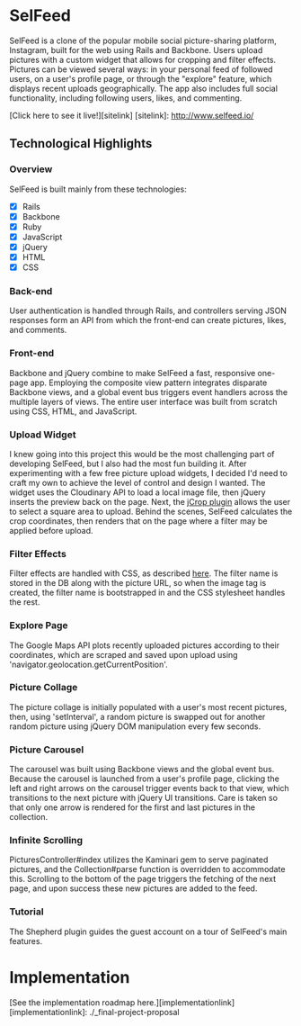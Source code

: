 # SelFeed

SelFeed is a clone of the popular mobile social picture-sharing platform, Instagram, built for the web using Rails and Backbone. Users upload pictures with a custom widget that allows for cropping and filter effects. Pictures can be viewed several ways: in your personal feed of followed users, on a user's profile page, or through the "explore" feature, which displays recent uploads geographically. The app also includes full social functionality, including following users, likes, and commenting.

[Click here to see it live!][sitelink]
[sitelink]: http://www.selfeed.io/

## Technological Highlights

### Overview

SelFeed is built mainly from these technologies:
- [X] Rails
- [X] Backbone
- [X] Ruby
- [X] JavaScript
- [X] jQuery
- [X] HTML
- [X] CSS

### Back-end

User authentication is handled through Rails, and controllers serving JSON responses form an API from which the front-end can create pictures, likes, and comments.

### Front-end

Backbone and jQuery combine to make SelFeed a fast, responsive one-page app. Employing the composite view pattern integrates disparate Backbone views, and a global event bus triggers event handlers across the multiple layers of views. The entire user interface was built from scratch using CSS, HTML, and JavaScript.

### Upload Widget

I knew going into this project this would be the most challenging part of developing SelFeed, but I also had the most fun building it. After experimenting with a few free picture upload widgets, I decided I'd need to craft my own to achieve the level of control and design I wanted. The widget uses the Cloudinary API to load a local image file, then jQuery inserts the preview back on the page. Next, the [jCrop plugin](https://github.com/tapmodo/Jcrop) allows the user to select a square area to upload. Behind the scenes, SelFeed calculates the crop coordinates, then renders that on the page where a filter may be applied before upload.

### Filter Effects

Filter effects are handled with CSS, as described [here](http://designpieces.com/2014/09/instagram-filters-css3-effects/). The filter name is stored in the DB along with the picture URL, so when the image tag is created, the filter name is bootstrapped in and the CSS stylesheet handles the rest.

### Explore Page

The Google Maps API plots recently uploaded pictures according to their coordinates, which are scraped and saved upon upload using 'navigator.geolocation.getCurrentPosition'.

### Picture Collage

The picture collage is initially populated with a user's most recent pictures,
then, using 'setInterval', a random picture is swapped out for another random
picture using jQuery DOM manipulation every few seconds.

### Picture Carousel

The carousel was built using Backbone views and the global event bus. Because the carousel is launched from a user's profile page, clicking the left and right arrows on the carousel trigger events back to that view, which transitions to the next picture with jQuery UI transitions. Care is taken so that only one arrow is rendered for the first and last pictures in the collection.

### Infinite Scrolling

PicturesController#index utilizes the Kaminari gem to serve paginated pictures, and the Collection#parse function is overridden to accommodate this. Scrolling to the bottom of the page triggers the fetching of the next page, and upon success these new pictures are added to the feed.

### Tutorial

The Shepherd plugin guides the guest account on a tour of SelFeed's main features.

# Implementation

[See the implementation roadmap here.][implementationlink]
[implementationlink]: ./_final-project-proposal
